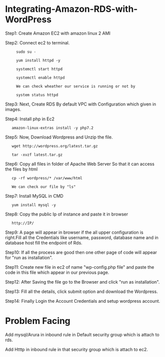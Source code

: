 # Integrating-Amazon-RDS-with-WordPress

Step1: Create Amazon EC2 with amazon linux 2 AMI

Step2: Connect ec2 to terminal.

         sudo su -
 
         yum install httpd -y

         systemctl start httpd
 
         systemctl enable httpd
         
         We can check wheather our service is running or not by
         
         system status httpd
         
Step3: Next, Create RDS By default VPC with Configuration which given in images.

Step4: Install php in Ec2

       amazon-linux-extras install -y php7.2
       
Step5: Now, Download Wordpress and Unzip the file.

       wget http://wordpress.org/latest.tar.gz
       
       tar -xvzf latest.tar.gz
       
Step6: Copy all files in folder of Apache Web Server So that it can access the files by html
  
       cp -rf wordpress/* /var/www/html
       
       We can check our file by "ls"
       
Step7: Install MySQL in CMD
       
       yum install mysql -y
       
Step8: Copy the public Ip of instance and paste it in browser
    
       http://IP/
       
Step9: A page will appear in browser if the all upper configuration is right.Fill all the Credentials like username, password, database name and in database host fill the endpoint of Rds.

Step10: If all the process are good then one other page of code will appear for "run as installation".

Step11: Create new file in ec2 of name "wp-config.php file" and paste the code in this file which appear in our previous page.

Step12: After Saving the file go to the Browser and click "run as installation".

Step13: Fill all the details, click submit option and download the Wordpress.

Step14: Finally Login the Account Credentials and setup wordpress account.

# Problem Facing
 
 Add mysql/Arura in inbound rule in Default security group which is attach to rds.
 
 Add Htttp in inbound rule in that security group which is attach to ec2.

 

 

